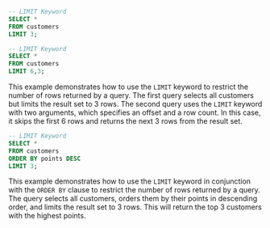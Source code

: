 ```sql
-- LIMIT Keyword
SELECT *
FROM customers
LIMIT 3;

```

```sql
-- LIMIT Keyword
SELECT *
FROM customers
LIMIT 6,3;

```

This example demonstrates how to use the `LIMIT` keyword to restrict the number of rows returned by a query. The first query selects all customers but limits the result set to 3 rows. The second query uses the `LIMIT` keyword with two arguments, which specifies an offset and a row count. In this case, it skips the first 6 rows and returns the next 3 rows from the result set.

```sql
-- LIMIT Keyword
SELECT *
FROM customers
ORDER BY points DESC
LIMIT 3;

```

This example demonstrates how to use the `LIMIT` keyword in conjunction with the `ORDER BY` clause to restrict the number of rows returned by a query. The query selects all customers, orders them by their points in descending order, and limits the result set to 3 rows. This will return the top 3 customers with the highest points.

